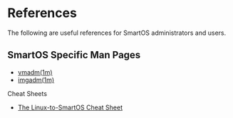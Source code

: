 # References

The following are useful references for SmartOS administrators and
users.

## SmartOS Specific Man Pages

- [vmadm(1m)](https://github.com/TritonDataCenter/smartos-live/blob/master/src/vm/man/vmadm.1m.md)
- [imgadm(1m)](https://github.com/TritonDataCenter/smartos-live/blob/master/src/img/man/imgadm.1m.md)

Cheat Sheets

- [The Linux-to-SmartOS Cheat Sheet](the-linux-to-smartos-cheat-sheet.md)
